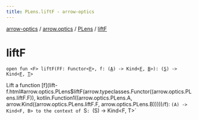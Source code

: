 ```yaml
---
title: PLens.liftF - arrow-optics
---
```


[arrow-optics](../../index.html) / [arrow.optics](../index.html) / [PLens](index.html) / [liftF](./lift-f.html)

# liftF

`open fun <F> liftF(FF: Functor<`[`F`](lift-f.html#F)`>, f: (`[`A`](index.html#A)`) -> Kind<`[`F`](lift-f.html#F)`, `[`B`](index.html#B)`>): (`[`S`](index.html#S)`) -> Kind<`[`F`](lift-f.html#F)`, `[`T`](index.html#T)`>`

Lift a function [f](lift-f.html#arrow.optics.PLens$liftF(arrow.typeclasses.Functor((arrow.optics.PLens.liftF.F)), kotlin.Function1((arrow.optics.PLens.A, arrow.Kind((arrow.optics.PLens.liftF.F, arrow.optics.PLens.B)))))/f): `(A) -> Kind<F, B> to the context of `S`: `(S) -&gt; Kind&lt;F, T&gt;`

